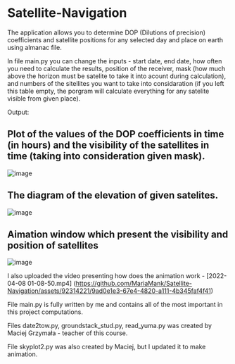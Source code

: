 # Satellite-Navigation

The application allows you to determine DOP (Dilutions of precision) coefficients and satellite positions for any selected day and place on earth using almanac file.

In file main.py you can change the inputs - start date, end date, how often you need to calculate the results, position of the receiver, mask (how much above the horizon must be satelite to take it into acount during calculation), and numbers of the sitellites you want to take into considaration (if you left this table empty, the porgram will calculate everything for any satelite visible from given place).

Output:

## Plot of the values of the DOP coefficients in time (in hours) and the visibility of the satellites in time (taking into consideration given mask).
![image](https://github.com/MariaMank/Satellite-Navigation/assets/92314221/48bd088a-1992-4d23-8f60-48d72b1957ff)

## The diagram of the elevation of given satelites.
![image](https://github.com/MariaMank/Satellite-Navigation/assets/92314221/fc1f4f07-85e1-4053-a579-d1c1e47ebd07)

## Aimation window which present the visibility and position of satellites
![image](https://github.com/MariaMank/Satellite-Navigation/assets/92314221/7ab7f8f8-7890-4ac5-a1a3-7bc9a0bbd4fa)

I also uploaded the video presenting how does the animation work - [2022-04-08 01-08-50.mp4] (https://github.com/MariaMank/Satellite-Navigation/assets/92314221/9ad0e1e3-67e4-4820-a111-4b345faf4f41)


File main.py is fully written by me and contains all of the most important in this project computations.

Files date2tow.py, groundstack_stud.py, read_yuma.py was created by Maciej Grzymała - teacher of this course.

File skyplot2.py was also created by Maciej, but I updated it to make animation.

